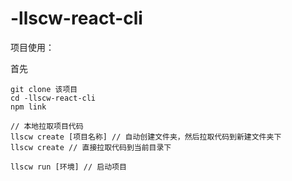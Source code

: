 # -llscw-react-cli
项目使用：

首先
```
git clone 该项目
cd -llscw-react-cli
npm link
```

```
// 本地拉取项目代码
llscw create [项目名称] // 自动创建文件夹，然后拉取代码到新建文件夹下
llscw create // 直接拉取代码到当前目录下

llscw run [环境] // 启动项目
```